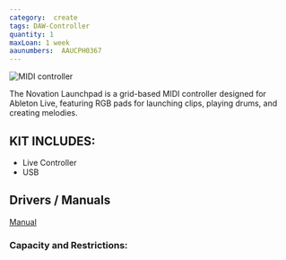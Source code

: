 ```yaml
---
category:  create
tags: DAW-Controller
quantity: 1
maxLoan: 1 week
aaunumbers:  AAUCPH0367
---
```

![MIDI controller](https://cdn-resources.ableton.com/resources/filer_thumbnails/e6/e3/e6e3eb0f-40cb-4028-ae98-ccf2933564e7/lpoverheadsession.jpg__3000x2003_q85_crop_subsampling-2_upscale.jpg)

The Novation Launchpad is a grid-based MIDI controller designed for Ableton Live, featuring RGB pads for launching clips, playing drums, and creating melodies.
## KIT INCLUDES:
-  Live Controller 
-  USB

## Drivers / Manuals
[Manual](https://support.novationmusic.com/hc/en-gb/articles/207564215-Novation-Product-User-Guides)



### Capacity and Restrictions:
